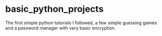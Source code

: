 # basic_python_projects

The first simple python tutorials I followed, a few simple guessing games and a password manager with very basic encryption.
